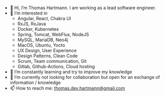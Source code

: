 - 👋 Hi, I’m Thomas Hartmann. I am working as a lead software engineer. 
- 👀 I’m interested in 
  - Angular, React, Chakra UI
  - RxJS, RxJava
  - Docker, Kubernetes
  - Spring, Tomcat, WebFlux, NodeJS
  - MySQL, MariaDB, Neo4j
  - MacOS, Ubuntu, Yocto
  - UX Design, User Experience
  - Design Patterns, Clean Code
  - Scrum, Team communication, Git
  - Gitlab, Github-Actions, Cloud hosting
- 🌱 I’m constantly learning and try to improve my knowledge
- 💞️ I’m currently not looking for collaboration but open for an exchange of information / knowledge
- 📫 How to reach me: thomas.dev.hartmann@gmail.com

<!---
hartmann-co-com/hartmann-co-com is a ✨ special ✨ repository because its `README.md` (this file) appears on your GitHub profile.
You can click the Preview link to take a look at your changes.
--->
